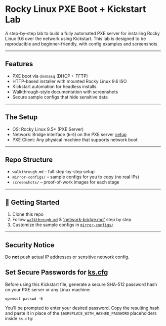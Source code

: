 # Rocky Linux PXE Boot + Kickstart Lab

A step-by-step lab to build a fully automated PXE server for installing Rocky Linux 9.6 over the network using Kickstart. This lab is designed to be reproducible and beginner-friendly, with config examples and screenshots.

---

## Features
- PXE boot via `dnsmasq` (DHCP + TFTP)
- HTTP-based installer with mounted Rocky Linux 9.6 ISO
- Kickstart automation for headless installs
- Walkthrough-style documentation with screenshots
- Secure sample configs that hide sensitive data

---

##  The Setup
- OS: Rocky Linux 9.5+ (PXE Server)
- Network: Bridge interface (`br0`) on the PXE server [setup](https://github.com/Bnwokoma/rocky-pxe-kickstart-lab/blob/main/network-bridge/setup-bridge.md)
- PXE Client: Any physical machine that supports network boot

---

## Repo Structure
- `walkthrough.md` – full step-by-step setup
- `mirror-configs/` – sample configs for you to copy (no real IPs)
- `screenshots/` – proof-of-work images for each stage

---

## 🧰 Getting Started
1. Clone this repo
2. Follow [`walkthrough.md`](https://github.com/Bnwokoma/rocky-pxe-kickstart-lab/blob/main/walkthrough.md) & ['network-bridge.md'](https://github.com/Bnwokoma/rocky-pxe-kickstart-lab/tree/main/network-bridge) step by step
3. Customize the sample configs in [`mirror-configs/`](https://github.com/Bnwokoma/rocky-pxe-kickstart-lab/tree/main/mirror-configs)

---

## Security Notice
Do **not** push actual IP addresses or sensitive network config.


## Set Secure Passwords for [ks.cfg](https://github.com/Bnwokoma/rocky-pxe-kickstart-lab/blob/main/mirror-configs/ks.cfg.sample)

Before using this Kickstart file, generate a secure SHA-512 password hash on your PXE server or any Linux machine:

```
openssl passwd -6
```

You'll be prompted to enter your desired password. Copy the resulting hash and paste it in place of the `$6$REPLACE_WITH_HASHED_PASSWORD` placeholders inside `ks.cfg`:
